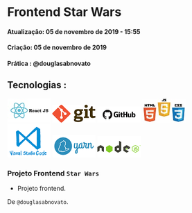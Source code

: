 # Frontend Star Wars
#### Atualização: 05 de novembro de 2019 - 15:55
#### Criação: 05 de novembro de 2019
#### Prática : @douglasabnovato

## Tecnologias : 

![ReactJS](/images/logo-reactjs.jpg)
![Git](/images/logo-git.png)
![Github](/images/logo-github.png)
![HTML/CSS/Javascript](/images/logo-html-css-js.jpeg)
![VSCode](/images/logo-VSCode.png)
![Yarn](/images/logo-yarn.png)
![Nodejs](/images/logo-nodejs.png)

### Projeto Frontend `Star Wars`
- Projeto frontend.

De `@douglasabnovato`.

